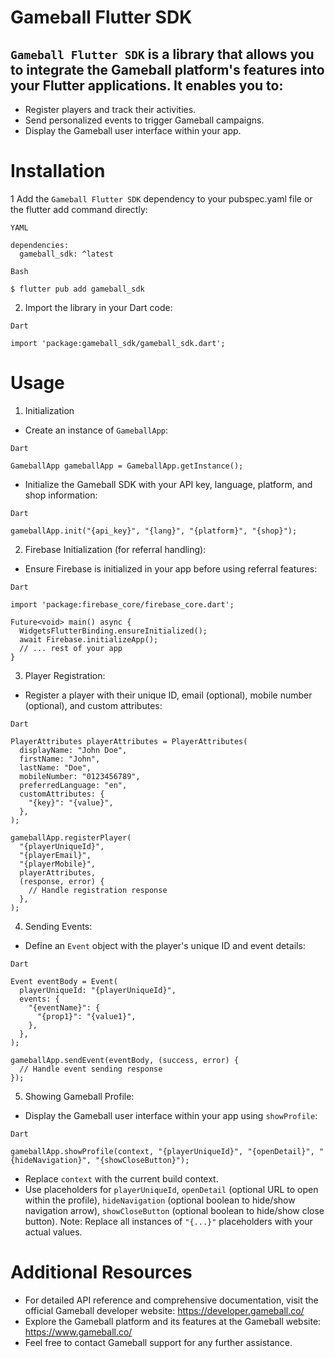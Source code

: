 # Gameball Flutter SDK
## `Gameball Flutter SDK` is a library that allows you to integrate the Gameball platform's features into your Flutter applications. It enables you to:

* Register players and track their activities.
* Send personalized events to trigger Gameball campaigns.
* Display the Gameball user interface within your app.

# Installation
1 Add the `Gameball Flutter SDK` dependency to your pubspec.yaml file or the flutter add command directly:
```
YAML

dependencies:
  gameball_sdk: ^latest
```
```
Bash

$ flutter pub add gameball_sdk
```
2. Import the library in your Dart code:
```
Dart

import 'package:gameball_sdk/gameball_sdk.dart';
```

# Usage
1. Initialization
* Create an instance of `GameballApp`:
```
Dart

GameballApp gameballApp = GameballApp.getInstance();
```
* Initialize the Gameball SDK with your API key, language, platform, and shop information:
```
Dart

gameballApp.init("{api_key}", "{lang}", "{platform}", "{shop}");
```
2. Firebase Initialization (for referral handling):
* Ensure Firebase is initialized in your app before using referral features:
```
Dart

import 'package:firebase_core/firebase_core.dart';

Future<void> main() async {
  WidgetsFlutterBinding.ensureInitialized();
  await Firebase.initializeApp();
  // ... rest of your app
}
```
3. Player Registration:
* Register a player with their unique ID, email (optional), mobile number (optional), and custom attributes:
```
Dart

PlayerAttributes playerAttributes = PlayerAttributes(
  displayName: "John Doe",
  firstName: "John",
  lastName: "Doe",
  mobileNumber: "0123456789",
  preferredLanguage: "en",
  customAttributes: {
    "{key}": "{value}",
  },
);

gameballApp.registerPlayer(
  "{playerUniqueId}",
  "{playerEmail}",
  "{playerMobile}",
  playerAttributes,
  (response, error) {
    // Handle registration response
  },
);
```
4. Sending Events:
* Define an `Event` object with the player's unique ID and event details:
```
Dart

Event eventBody = Event(
  playerUniqueId: "{playerUniqueId}",
  events: {
    "{eventName}": {
      "{prop1}": "{value1}",
    },
  },
);

gameballApp.sendEvent(eventBody, (success, error) {
  // Handle event sending response
});
```
5. Showing Gameball Profile:
* Display the Gameball user interface within your app using `showProfile`:
```
Dart

gameballApp.showProfile(context, "{playerUniqueId}", "{openDetail}", "{hideNavigation}", "{showCloseButton}");
```
* Replace `context` with the current build context.
* Use placeholders for `playerUniqueId`, `openDetail` (optional URL to open within the profile), `hideNavigation` (optional boolean to hide/show navigation arrow), `showCloseButton` (optional boolean to hide/show close button).
  Note: Replace all instances of `"{...}"` placeholders with your actual values.

# Additional Resources
* For detailed API reference and comprehensive documentation, visit the official Gameball developer website: https://developer.gameball.co/
* Explore the Gameball platform and its features at the Gameball website: https://www.gameball.co/
* Feel free to contact Gameball support for any further assistance.
